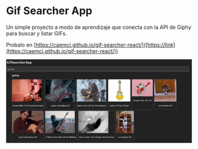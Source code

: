 # Gif Searcher App

Un simple proyecto a modo de aprendizaje que conecta con la API de Giphy para buscar y listar GIFs.

Probalo en [https://caemci.github.io/gif-searcher-react/]([https://link](https://caemci.github.io/gif-searcher-react/))

![Captura del proyecto](preview.png)